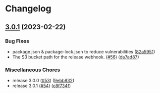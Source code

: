 # Changelog

## [3.0.1](https://github.com/dvsa/rsp-gov-notify/compare/v1.17.0...v3.0.1) (2023-02-22)


### Bug Fixes

* package.json & package-lock.json to reduce vulnerabilities ([82a5951](https://github.com/dvsa/rsp-gov-notify/commit/82a5951eb36c2af928f6fa704a6c8a087ab4865f))
* The S3 bucket path for the release webhook.  ([#56](https://github.com/dvsa/rsp-gov-notify/issues/56)) ([da7ad87](https://github.com/dvsa/rsp-gov-notify/commit/da7ad872cfb5e7f2c98d6853fb4375936ef9b8a6))


### Miscellaneous Chores

* release 3.0.0 ([#53](https://github.com/dvsa/rsp-gov-notify/issues/53)) ([9ebb832](https://github.com/dvsa/rsp-gov-notify/commit/9ebb8327c09eece8b8a51b52867299f576001c0b))
* release 3.0.1 ([#54](https://github.com/dvsa/rsp-gov-notify/issues/54)) ([c8f734f](https://github.com/dvsa/rsp-gov-notify/commit/c8f734f0a3b2c3dcb6950424f3024eb963a756e9))
